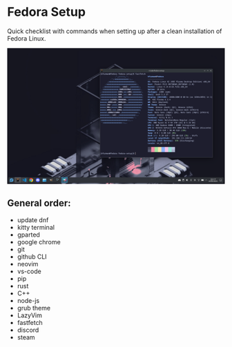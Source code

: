 # Fedora Setup
Quick checklist with commands when setting up after a clean installation of Fedora Linux.

![Screenshot of the setup.](screenshot.png?raw=true "KDE Plasma Fedora")

## General order:
- update dnf
- kitty terminal
- gparted
- google chrome
- git
- github CLI
- neovim
- vs-code
- pip
- rust
- C++
- node-js
- grub theme
- LazyVim
- fastfetch
- discord
- steam